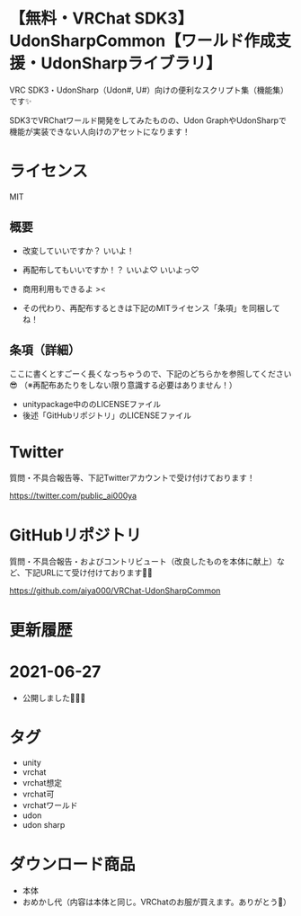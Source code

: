 # 【無料・VRChat SDK3】UdonSharpCommon【ワールド作成支援・UdonSharpライブラリ】

VRC SDK3・UdonSharp（Udon#, U#）向けの便利なスクリプト集（機能集）です✨

SDK3でVRChatワールド開発をしてみたものの、Udon GraphやUdonSharpで機能が実装できない人向けのアセットになります！

# ライセンス

MIT

## 概要

- 改変していいですか？ いいよ！
- 再配布してもいいですか！？ いいよ♡ いいよっ♡
- 商用利用もできるよ ><

- その代わり、再配布するときは下記のMITライセンス「条項」を同梱してね！

## 条項（詳細）

ここに書くとすごーく長くなっちゃうので、下記のどちらかを参照してください😎
（※再配布あたりをしない限り意識する必要はありません！）

- unitypackage中ののLICENSEファイル
- 後述「GitHubリポジトリ」のLICENSEファイル

# Twitter

質問・不具合報告等、下記Twitterアカウントで受け付けております！

https://twitter.com/public_ai000ya

# GitHubリポジトリ

質問・不具合報告・およびコントリビュート（改良したものを本体に献上）など、下記URLにて受け付けております🎉✨

https://github.com/aiya000/VRChat-UdonSharpCommon

# 更新履歴
# 2021-06-27
- 公開しました🎉✨✨

# タグ

- unity
- vrchat
- vrchat想定
- vrchat可
- vrchatワールド
- udon
- udon sharp

# ダウンロード商品

- 本体
- おめかし代（内容は本体と同じ。VRChatのお服が買えます。ありがとう💞）
